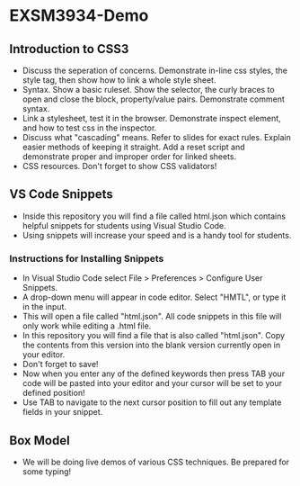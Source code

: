 # EXSM3934-Demo

## Introduction to CSS3

* Discuss the seperation of concerns. Demonstrate in-line css styles, the style tag, then show how to link a whole style sheet.
* Syntax. Show a basic ruleset. Show the selector, the  curly braces to open and close the block, property/value pairs. Demonstrate comment syntax.
* Link a stylesheet, test it in the browser. Demonstrate inspect element, and how to test css in the inspector.
* Discuss what "cascading" means. Refer to slides for exact rules. Explain easier methods of keeping it straight. Add a reset script and demonstrate proper and improper order for linked sheets.
* CSS resources. Don't forget to show CSS validators! 

## VS Code Snippets

* Inside this repository you will find a file called html.json which contains helpful snippets for students using Visual Studio Code.
* Using snippets will increase your speed and is a handy tool for students.

### Instructions for Installing Snippets

- In Visual Studio Code select File > Preferences > Configure User Snippets.
- A drop-down menu will appear in code editor. Select "HMTL", or type it in the input.
- This will open a file called "html.json". All code snippets in this file will only work while editing a .html file.
- In this repository you will find a file that is also called "html.json". Copy the contents from this version into the blank version currently open in your editor.
- Don't forget to save!
- Now when you enter any of the defined keywords then press TAB your code will be pasted into your editor and your cursor will be set to your defined position!
- Use TAB to navigate to the next cursor position to fill out any template fields in your snippet.

## Box Model

- We will be doing live demos of various CSS techniques. Be prepared for some typing!